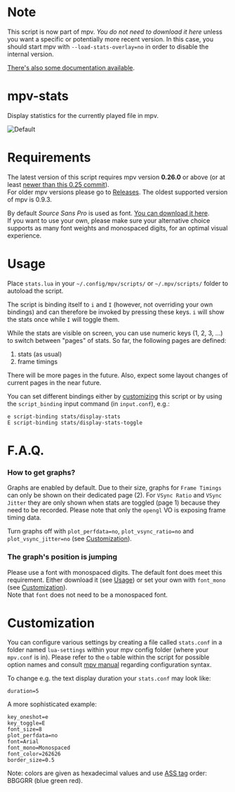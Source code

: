Note
====
This script is now part of mpv.
*You do not need to download it here* unless you want a specific or potentially
more recent version. In this case, you should start mpv with
`--load-stats-overlay=no` in order to disable the internal version.

[There's also some documentation available](https://mpv.io/manual/master/#stats).


mpv-stats
=========
Display statistics for the currently played file in mpv.

![Default](https://i.imgur.com/k2SFRsn.png)

Requirements
============

The latest version of this script requires mpv version **0.26.0** or above (or at least [newer than this 0.25 commit](https://github.com/mpv-player/mpv/commit/6a12b1fdc3c5c70fed15734c02f65005db2835cd)).  
For older mpv versions please go to [Releases](https://github.com/Argon-/mpv-stats/releases).
The oldest supported version of mpv is 0.9.3.

By default *Source Sans Pro* is used as font.
[You can download it here](https://github.com/adobe-fonts/source-sans-pro).  
If you want to use your own, please make sure your alternative choice supports
as many font weights and monospaced digits, for an optimal visual experience.


Usage
=====
Place `stats.lua` in your `~/.config/mpv/scripts/` or `~/.mpv/scripts/` folder
to autoload the script.

The script is binding itself to `i` and `I` (however, not overriding your own
bindings) and can therefore be invoked by pressing these keys.
`i` will show the stats once while `I` will toggle them.

While the stats are visible on screen, you can use numeric keys (1, 2, 3, ...)
to switch between "pages" of stats. So far, the following pages are defined:

1. stats (as usual)
2. frame timings

There will be more pages in the future.
Also, expect some layout changes of current pages in the near future.

You can set different bindings either by [customizing](#customization) this script
or by using the `script_binding` input command (in `input.conf`), e.g.:

    e script-binding stats/display-stats
    E script-binding stats/display-stats-toggle


F.A.Q.
======

### How to get graphs?

Graphs are enabled by default.
Due to their size, graphs for `Frame Timings` can only be shown on their dedicated page (2).
For `VSync Ratio` and `VSync Jitter` they are only shown when stats are toggled (page 1)
because they need to be recorded.
Please note that only the `opengl` VO is exposing frame timing data.

Turn graphs off with `plot_perfdata=no`, `plot_vsync_ratio=no` and `plot_vsync_jitter=no` (see [Customization](#customization)).


### The graph's position is jumping

Please use a font with monospaced digits.
The default font does meet this requirement. Either download it (see [Usage](#usage))
or set your own with `font_mono` (see [Customization](#customization)).  
Note that `font` does not need to be a monospaced font.


Customization
=============
You can configure various settings by creating a file called `stats.conf` in a folder
named `lua-settings` within your mpv config folder (where your `mpv.conf` is in).
Please refer to the `o` table within the script for possible option names and
consult [mpv manual](http://mpv.io/manual/master/#config-syntax) regarding
configuration syntax.

To change e.g. the text display duration your `stats.conf` may look like:

    duration=5

A more sophisticated example:

    key_oneshot=e
    key_toggle=E
    font_size=8
    plot_perfdata=no
    font=Arial
    font_mono=Monospaced
    font_color=262626
    border_size=0.5

Note: colors are given as hexadecimal values and use
[ASS tag](http://docs.aegisub.org/3.2/ASS_Tags/#\c) order: BBGGRR (blue green red).
